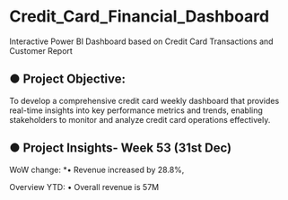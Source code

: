 # Credit_Card_Financial_Dashboard
Interactive Power BI Dashboard based on Credit Card Transactions and Customer Report

## ● Project Objective:
To develop a comprehensive credit card weekly dashboard that provides real-time insights into key performance metrics and trends, enabling stakeholders to monitor and analyze credit card operations effectively.

## ● Project Insights- Week 53 (31st Dec)

  WoW change:
  *• Revenue increased by 28.8%,
 
  Overview YTD:
  • Overall revenue is 57M

